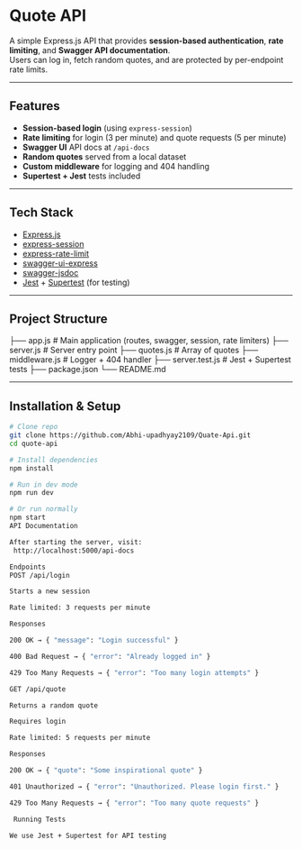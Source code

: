#  Quote API

A simple Express.js API that provides **session-based authentication**, **rate limiting**, and **Swagger API documentation**.  
Users can log in, fetch random quotes, and are protected by per-endpoint rate limits.

---

##  Features
- **Session-based login** (using `express-session`)
- **Rate limiting** for login (3 per minute) and quote requests (5 per minute)
- **Swagger UI** API docs at `/api-docs`
- **Random quotes** served from a local dataset
- **Custom middleware** for logging and 404 handling
- **Supertest + Jest** tests included

---

##  Tech Stack
- [Express.js](https://expressjs.com/)
- [express-session](https://www.npmjs.com/package/express-session)
- [express-rate-limit](https://www.npmjs.com/package/express-rate-limit)
- [swagger-ui-express](https://www.npmjs.com/package/swagger-ui-express)
- [swagger-jsdoc](https://www.npmjs.com/package/swagger-jsdoc)
- [Jest](https://jestjs.io/) + [Supertest](https://www.npmjs.com/package/supertest) (for testing)

---

##  Project Structure
├── app.js # Main application (routes, swagger, session, rate limiters)
├── server.js # Server entry point
├── quotes.js # Array of quotes
├── middleware.js # Logger + 404 handler
├── server.test.js # Jest + Supertest tests
├── package.json
└── README.md


---

##  Installation & Setup

```bash
# Clone repo
git clone https://github.com/Abhi-upadhyay2109/Quate-Api.git
cd quote-api

# Install dependencies
npm install

# Run in dev mode
npm run dev

# Or run normally
npm start
API Documentation

After starting the server, visit:
 http://localhost:5000/api-docs

Endpoints
POST /api/login

Starts a new session

Rate limited: 3 requests per minute

Responses

200 OK → { "message": "Login successful" }

400 Bad Request → { "error": "Already logged in" }

429 Too Many Requests → { "error": "Too many login attempts" }

GET /api/quote

Returns a random quote

Requires login

Rate limited: 5 requests per minute

Responses

200 OK → { "quote": "Some inspirational quote" }

401 Unauthorized → { "error": "Unauthorized. Please login first." }

429 Too Many Requests → { "error": "Too many quote requests" }

 Running Tests

We use Jest + Supertest for API testing
